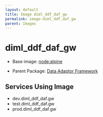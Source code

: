 ```yaml
---
layout: default
title: Image diml_ddf_daf_gw
permalink: image-diml_ddf_daf_gw
parent: Images
---
```

# diml_ddf_daf_gw

* Base image:  [node:alpine](image-node:alpine)

* Parent Package: [Data Adaptor Framework](package--edgemere-diml-ddf-daf)


## Services Using Image
* dev.diml_ddf_daf.gw
* test.diml_ddf_daf.gw
* prod.diml_ddf_daf.gw

